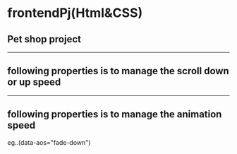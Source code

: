 # frontendPj(Html&CSS)

## Pet shop project
*******************

## following properties is to manage the scroll down or up speed
<script src="https://cdn.jsdelivr.net/gh/cferdinandi/smooth-scroll/dist/smooth-scroll.polyfills.min.js"></script>
<script type="text/javascript">
	var scroll = new SmoothScroll('a[href*="#"]', {
	speed: 2000,
	speedAsDuration: true
});
</script>
------------------------------------------

## following properties is to manage the animation speed
<script src="https://unpkg.com/aos@next/dist/aos.js"></script>
  <script>
    AOS.init();
  </script>

eg..(data-aos="fade-down")
